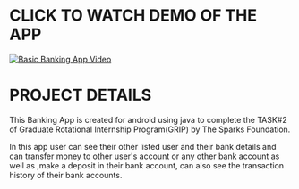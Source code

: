 # CLICK TO WATCH DEMO OF THE APP
[![Basic Banking App Video](https://i.ytimg.com/vi/Qt9l7ImmQx8/hqdefault.jpg)](https://www.youtube.com/watch?v=JQoXO35lYCU)

# PROJECT DETAILS
This Banking App is created for android using java to complete the TASK#2 of Graduate Rotational Internship Program(GRIP) by The Sparks Foundation.

In this app user can see their other listed user and their bank details and can transfer money to other user's account or any other bank account as well as ,make a deposit in their bank account, can also see the transaction history of their bank accounts. 

